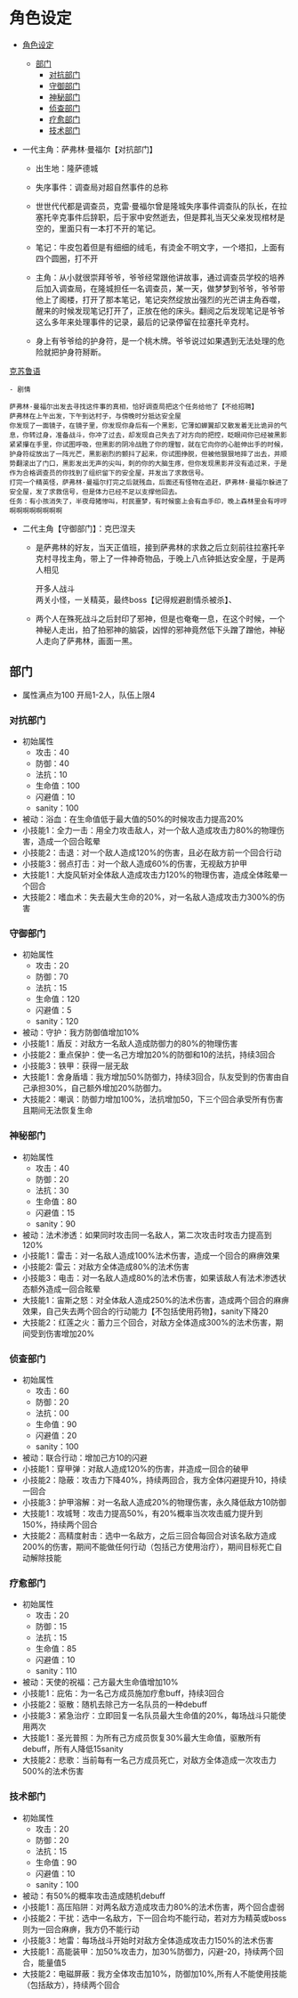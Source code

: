 # 角色设定

- [角色设定](#角色设定)
  - [部门](#部门)
    - [对抗部门](#对抗部门)
    - [守御部门](#守御部门)
    - [神秘部门](#神秘部门)
    - [侦查部门](#侦查部门)
    - [疗愈部门](#疗愈部门)
    - [技术部门](#技术部门)

- 一代主角：萨弗林·曼福尔【对抗部门】  
  - 出生地：隆萨德城  
  - 失序事件：调查局对超自然事件的总称  

  - 世世代代都是调查员，克雷·曼福尔曾是隆城失序事件调查队的队长，在拉塞托辛克事件后辞职，后于家中安然逝去，但是葬礼当天父亲发现棺材是空的，里面只有一本打不开的笔记。
  - 笔记：牛皮包着但是有细细的绒毛，有烫金不明文字，一个塔扣，上面有四个圆圈，打不开
  - 主角：从小就很崇拜爷爷，爷爷经常跟他讲故事，通过调查员学校的培养后加入调查局，在隆城担任一名调查员，某一天，做梦梦到爷爷，爷爷带他上了阁楼，打开了那本笔记，笔记突然绽放出强烈的光芒讲主角吞噬，醒来的时候发现笔记打开了，正放在他的床头。翻阅之后发现笔记是爷爷这么多年来处理事件的记录，最后的记录停留在拉塞托辛克村。
  - 身上有爷爷给的护身符，是一个桃木牌。爷爷说过如果遇到无法处理的危险就把护身符掰断。

[克苏鲁语](https://zhuanlan.zhihu.com/p/106693241)  

    - 剧情  

    萨弗林·曼福尔出发去寻找这件事的真相，恰好调查局把这个任务给他了【不给招聘】
    萨弗林在上午出发，下午到达村子，与傍晚时分抵达安全屋
    你发现了一面镜子，在镜子里，你发现你身后有一个黑影，它薄如蝉翼却又散发着无比诡异的气息，你转过身，准备战斗，你冲了过去，却发现自己失去了对方向的把控，眨眼间你已经被黑影紧紧攥在手里，你试图呼吸，但黑影的阴冷战胜了你的理智，就在它向你的心脏伸出手的时候，护身符绽放出了一阵光芒，黑影剧烈的颤抖了起来，你试图挣脱，但被他狠狠地摔了出去，并顺势翻滚出了门口，黑影发出无声的尖叫，刺的你的大脑生疼，但你发现黑影并没有追过来，于是作为合格调查员的你找到了组织留下的安全屋，并发出了求救信号。
    打完一个精英怪，萨弗林·曼福尔打完之后就残血，后面还有怪物在追赶，萨弗林·曼福尔躲进了安全屋，发了求救信号，但是体力已经不足以支撑他回去。
    任务：有小孩消失了，半夜母猪惨叫，村民噩梦，有时候窗上会有血手印，晚上森林里会有哼哼啊啊啊啊啊啊啊啊

- 二代主角【守御部门】：克巴涅夫  
  - 是萨弗林的好友，当天正值班，接到萨弗林的求救之后立刻前往拉塞托辛克村寻找主角，带上了一件神奇物品，于晚上八点钟抵达安全屋，于是两人相见

    开多人战斗  
    两关小怪，一关精英，最终boss【记得规避剧情杀被杀】、

  - 两个人在殊死战斗之后封印了邪神，但是也奄奄一息，在这个时候，一个神秘人走出，拍了拍邪神的脑袋，凶悍的邪神竟然低下头蹭了蹭他，神秘人走向了萨弗林，画面一黑。

## 部门

- 属性满点为100 开局1-2人，队伍上限4

### 对抗部门

- 初始属性
  - 攻击：40
  - 防御：40
  - 法抗：10
  - 生命值：100
  - 闪避值：10
  - sanity：100
- 被动：浴血：在生命值低于最大值的50%的时候攻击力提高20%
- 小技能1：全力一击：用全力攻击敌人，对一个敌人造成攻击力80%的物理伤害，造成一个回合眩晕
- 小技能2：击退：对一个敌人造成120%的伤害，且必在敌方前一个回合行动
- 小技能3：弱点打击：对一个敌人造成60%的伤害，无视敌方护甲
- 大技能1：大旋风斩对全体敌人造成攻击力120%的物理伤害，造成全体眩晕一个回合
- 大技能2：嗜血术：失去最大生命的20%，对一名敌人造成攻击力300%的伤害

### 守御部门

- 初始属性
  - 攻击：20
  - 防御：70
  - 法抗：15
  - 生命值：120
  - 闪避值：5
  - sanity：120
- 被动：守护：我方防御值增加10%
- 小技能1：盾反：对敌方一名敌人造成防御力的80%的物理伤害
- 小技能2：重点保护：使一名己方增加20%的防御和10的法抗，持续3回合
- 小技能3：铁甲：获得一层无敌
- 大技能1：舍身盾墙：我方增加50%防御力，持续3回合，队友受到的伤害由自己承担30%，自己额外增加20%防御力。
- 大技能2：嘲讽：防御力增加100%，法抗增加50，下三个回合承受所有伤害且期间无法恢复生命

### 神秘部门

- 初始属性
  - 攻击：40
  - 防御：20
  - 法抗：30
  - 生命值：80
  - 闪避值：15
  - sanity：90
- 被动：法术渗透：如果同时攻击同一名敌人，第二次攻击时攻击力提高到120%
- 小技能1：雷击：对一名敌人造成100%法术伤害，造成一个回合的麻痹效果
- 小技能2: 雷云：对敌方全体造成80%的法术伤害
- 小技能3：电击：对一名敌人造成80%的法术伤害，如果该敌人有法术渗透状态额外造成一回合眩晕
- 大技能1：宙斯之怒：对全体敌人造成250%的法术伤害，造成两个回合的麻痹效果，自己失去两个回合的行动能力【不包括使用药物】，sanity下降20
- 大技能2：红莲之火：蓄力三个回合，对敌方全体造成300%的法术伤害，期间受到伤害增加20%

### 侦查部门

- 初始属性
  - 攻击：60
  - 防御：20
  - 法抗：00
  - 生命值：90
  - 闪避值：20
  - sanity：100
- 被动：联合行动：增加己方10的闪避
- 小技能1：穿甲弹：对敌人造成120%的伤害，并造成一回合的破甲
- 小技能2：隐蔽：攻击力下降40%，持续两回合，我方全体闪避提升10，持续一回合
- 小技能3：护甲溶解：对一名敌人造成20%的物理伤害，永久降低敌方10防御
- 大技能1：攻城弩：攻击力提高50%，有20%概率当次攻击威力提升到150%，持续两个回合
- 大技能2：高精度射击：选中一名敌方，之后三回合每回合对该名敌方造成200%的伤害，期间不能做任何行动（包括己方使用治疗），期间目标死亡自动解除技能
### 疗愈部门

- 初始属性
  - 攻击：20
  - 防御：15
  - 法抗：15
  - 生命值：85
  - 闪避值：10
  - sanity：110
- 被动：天使的祝福：己方最大生命值增加10%
- 小技能1：庇佑：为一名己方成员施加疗愈buff，持续3回合
- 小技能2：驱散：随机去除己方一名队员的一种debuff
- 小技能3：紧急治疗：立即回复一名队员最大生命值的20%，每场战斗只能使用两次
- 大技能1：圣光普照：为所有己方成员恢复30%最大生命值，驱散所有debuff，所有人降低15sanity
- 大技能2：悲歌：当前每有一名己方成员死亡，对敌方全体造成一次攻击力500%的法术伤害

### 技术部门

- 初始属性
  - 攻击：20
  - 防御：20
  - 法抗：15
  - 生命值：90
  - 闪避值：10
  - sanity：100
- 被动：有50%的概率攻击造成随机debuff
- 小技能1：高压陷阱：对两名敌方造成攻击力80%的法术伤害，两个回合虚弱
- 小技能2：干扰：选中一名敌方，下一回合均不能行动，若对方为精英或boss则为一回合麻痹，我方仍不能行动
- 小技能3：地雷：每场战斗开始时对敌方全体造成攻击力150%的法术伤害
- 大技能1：高能装甲：加50%攻击力，加30%防御力，闪避-20，持续两个回合，能量值5
- 大技能2：电磁屏蔽：我方全体攻击加10%，防御加10%,所有人不能使用技能（包括敌方），持续两个回合